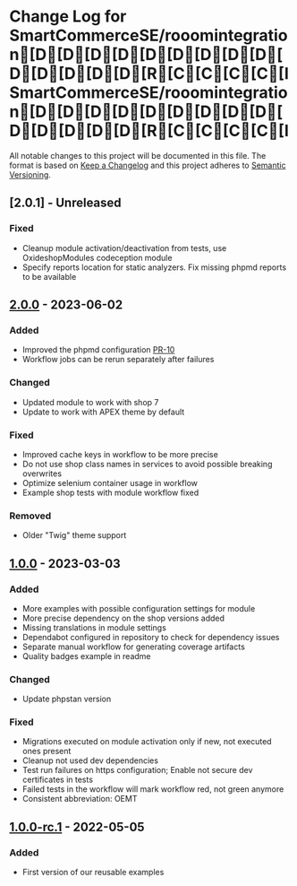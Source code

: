 # Change Log for SmartCommerceSE/rooomintegration[D[D[D[D[D[D[D[D[D[D[D[D[D[D[R[C[C[C[C[I SmartCommerceSE/rooomintegration[D[D[D[D[D[D[D[D[D[D[D[D[D[D[R[C[C[C[C[I

All notable changes to this project will be documented in this file.
The format is based on [Keep a Changelog](http://keepachangelog.com/)
and this project adheres to [Semantic Versioning](http://semver.org/).

## [2.0.1] - Unreleased

### Fixed
- Cleanup module activation/deactivation from tests, use OxideshopModules codeception module
- Specify reports location for static analyzers. Fix missing phpmd reports to be available

## [2.0.0] - 2023-06-02

### Added
- Improved the phpmd configuration [PR-10](https://github.com/OXID-eSales/module-template/pull/10)
- Workflow jobs can be rerun separately after failures

### Changed
- Updated module to work with shop 7
- Update to work with APEX theme by default

### Fixed
- Improved cache keys in workflow to be more precise
- Do not use shop class names in services to avoid possible breaking overwrites
- Optimize selenium container usage in workflow
- Example shop tests with module workflow fixed

### Removed
- Older "Twig" theme support

## [1.0.0] - 2023-03-03

### Added
- More examples with possible configuration settings for module
- More precise dependency on the shop versions added
- Missing translations in module settings
- Dependabot configured in repository to check for dependency issues
- Separate manual workflow for generating coverage artifacts
- Quality badges example in readme

### Changed
- Update phpstan version

### Fixed
- Migrations executed on module activation only if new, not executed ones present
- Cleanup not used dev dependencies
- Test run failures on https configuration; Enable not secure dev certificates in tests
- Failed tests in the workflow will mark workflow red, not green anymore
- Consistent abbreviation: OEMT

## [1.0.0-rc.1] - 2022-05-05

### Added
- First version of our reusable examples

[2.0.0]: https://github.com/OXID-eSales/module-template/compare/v1.0.0...v2.0.0
[1.0.0]: https://github.com/OXID-eSales/module-template/compare/v1.0.0-rc.1...v1.0.0
[1.0.0-rc.1]: https://github.com/OXID-eSales/module-template/compare/d1380c5a9c63f411011ab852bd25b66e83306b41...v1.0.0-rc.1